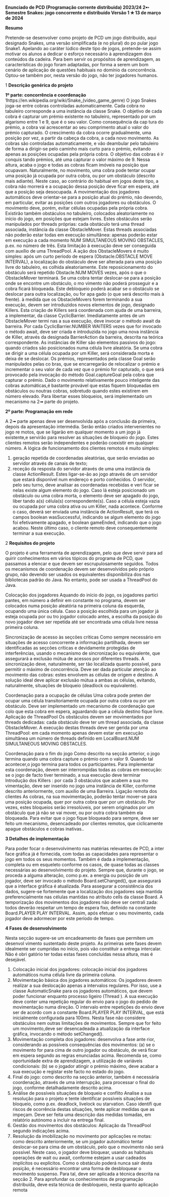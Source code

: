 **Enunciado de PCD (Programação corrente distribuida)  2023/24  2➸ Semestre Snakes: jogo concorrente e distribuído
Versão 1 ✯ 13 de março de 2024**

**Resumo**

Pretende-se desenvolver como projeto de PCD um jogo distribuído, aqui designado Snakes, uma versão simplificada (e no plural) do po pular jogo Snake1. Apelando ao caráter lúdico deste tipo de jogos, pretende-se assim motivar os alunos a dedicar o esforço necessário à aprendizagem dos conteúdos da cadeira.
Para bem servir os propósitos de aprendizagem, as características do jogo foram adaptadas, por forma a serem um bom cenário de aplicação de questões habituais no domínio da concorrência. Optou-se também por, nesta versão do jogo, não ter jogadores humanos.

1	**Descrição genérica do projeto**

**1º parte: concorrência e coordenação**
1https://en.wikipedia.org/wiki/Snake_(video_game_genre)
O jogo Snakes joga-se entre cobras controladas automaticamente. Cada cobra no tabuleiro corresponde a uma instância da classe Snake. O objetivo de cada cobra é capturar um prémio existente no tabuleiro, representado por um algarismo entre 1 e 9, que é o seu valor. Como consequência da cap tura do prémio, a cobra vai acrescentar ao seu comprimento atual o valor do prémio capturado. O crescimento da cobra ocorre gradualmente, uma posição por vez, a partir da cabeça da cobra, a cada novo movimento. As cobras são controladas automaticamente, e vão deambular pelo tabuleiro de
 forma a dirigir-se pelo caminho mais curto para o prémio, evitando apenas as posições ocupadas pela própria cobra. O objetivo das cobras é ir conquis tando prémios, até uma capturar o valor máximo de 9. Nessa altura, acaba o jogo e todas as cobras ficam imóveis na posição que ocupavam.
Naturalmente, no movimento, uma cobra pode tentar ocupar uma posição já ocupada por outra cobra, ou por um obstáculo (descrito mais adiante). Neste caso, ao contrário do habitual em jogos deste tipo, a cobra não morrerá e a ocupação dessa posição deve ficar em espera, até que a posição seja desocupada. A movimentação dos jogadores automáticos deve orientar-se para a posição atual do prémio, não devendo, em particular, evitar as posições com outros jogadores ou obstáculos. O movimento deve, porém, evitar células ocupadas pela própria cobra.
Existirão também obstáculos no tabuleiro, colocados aleatoriamente no início do jogo, em posições que estejam livres. Estes obstáculos serão manipulados por threads próprias: cada obstáculo terá uma thread associada, instância da classe ObstacleMover. Estas threads associadas não poderão estar todas em execução simultânea: apenas poderão estar em execução a cada momento NUM SIMULTANEOUS MOVING OBSTACLES, p.ex. no número de três.	Esta limitação à execução deve ser conseguida com auxílio de uma ThreadPool. A ação dos ObstacleMovers é muito simples: após um curto período de espera (Obstacle.OBSTACLE MOVE INTERVAL), a localização do obstáculo deve ser alterada para uma posição livre do tabuleiro, es colhida aleatoriamente. Este reposicionamento do obstáculo será repetido Obstacle.NUM MOVES vezes, após o que o ObstacleMover terminará. Se uma cobra tentar deslocar-se para a posição onde se encontre um obstáculo, o mo vimento não poderá prosseguir e a cobra ficará bloqueada. Este debloqueio poderá acabar se o obstáculo se deslocar para outra localização, ou for apa gado (o que será descrito mais à frente).
à medida que os ObstacleMovers forem terminando a sua execução, devem ser introduzidos novos elementos de jogo, designado Killers. Esta criação de Killers será coordenada com ajuda de uma barreira, a implementar, da classe CyclicBarrier. Imediatamente antes de um ObstacleMover termi nas a sua execução, deve invocar o método await da barreira. Por cada CyclicBarrier.NUMBER WAITERS vezes que for invocado o método await, deve ser criada e introduzida no jogo uma nova instância de Killer, através da designada BarrierAction da barreira, descrita na teórica correspondente. As instâncias de Killer são elementos passivos do jogo: quando criados são posicionados numa célula livre aleatória. Se uma cobra se dirigir a uma célula ocupada por um Killer, será considerada morta e deixa de se deslocar. Os prémios, representados pela classe Goal serão manipulados pelas co bras, que se encarregarão de relocalizar o prémio e incrementar o seu valor de cada vez que o prémio for capturado, o que será provocado pela invocação do método Goal.captureGoal pela cobra que capturar o prémio.
Dado o movimento relativamente pouco inteligente das cobras automáticas,é bastante provável que estas fiquem bloqueadas em obstáculos ou noutras cobras, sobretudo quando estes existirem em número elevado. Para libertar esses bloqueios, será implementado um mecanismo na 2➟ parte do projeto.

**2º parte: Programação em rede**

A 2➟ parte apenas deve ser desenvolvida após a conclusão da primeira, depois da apresentação intermédia. Serão então criados intervenientes no jogo re motos, que se ligarão em qualquer momento a um jogo já existente,e servirão para resolver as situações de bloqueio do jogo. Estes clientes remotos serão independentes e poderão coexistir em qualquer número.
A lógica de funcionamento dos clientes remotos é muito simples:
1.	geração repetida de coordenadas aleatórias, que serão enviadas ao servidor através de canais de texto;
2.	receção da resposta do servidor através de uma uma instância da classe ActionResult.
Estes ligar-se-ão ao jogo através de um servidor que estará disponível num endereço e porto conhecidos.
O servidor, pelo seu turno, deve analisar as coordenadas recebidas e veri ficar se nelas existe algum elemento do jogo. Caso lá esteja posicionado um obstáculo ou uma cobra morta, o elemento deve ser apagado do jogo, liber tando a(s) célula(s) correspondente(s). Caso a célula esteja vazia ou ocupada por uma cobra ativa ou um Killer, nada acontece. Conforme o caso, deverá ser enviada uma instância de ActionResult, que terá os campos boolean wasSuccessful, indicando se algum elemento do jogo foi efetivamente apagado, e boolean gameEnded, indicando que o jogo acabou. Neste último caso, o cliente remoto deve consequentemente terminar a sua execução.


2	**Requisitos do projeto**

O projeto é uma ferramenta de aprendizagem, pelo que deve servir para ad quirir conhecimentos em vários tópicos do programa de PCD, que passamos a elencar e que devem ser escrupulosamente seguidos.
Todos os mecanismos de coordenação devem ser desenvolvidos pelo próprio grupo, não devendo ser usados os equivalentes disponibiliza dos nas bibliotecas padrão do Java. No entanto, pode ser usada a ThreadPool
do Java.

Colocação dos jogadores Aquando do início do jogo, os jogadores partici pantes, em número a definir em constante no programa, devem ser colocados numa posição aleatória na primeira coluna da esquerda, ocupando uma única célula. Caso a posição escolhida para um jogador já esteja ocupada por ou tro jogador colocado antes, a escolha da posição do novo jogador deve ser repetida até ser encontrada uma célula livre nessa primeira coluna.

Sincronização de acesso às seçcões críticas Como sempre necessário em situações de acesso concorrente a informação partilhada, devem ser identificadas as seçcões críticas e devidamente protegidas de interferências, usando
o mecanismo de sincronização ou equivalente, que assegurará a exclusão
mútua de acessos por diferentes threads. A sincronização deve, naturalmente, ser tão localizada quanto possível, para permitir o máximo de concorrência. Deve ser dada particular atenção ao movimento das cobras: estes envolvem as células de origem e destino. A solução ideal deve aplicar exclusão mútua a ambas as células, evitando, naturalmente, situações de bloqueio (deadlock ou equivalente).

Coordenação para a ocupação de células Uma cobra pode preten der ocupar uma célula transitoriamente ocupada por outra cobra ou por um obstáculo. Deve ser implementado um mecanismo de coordenação que colo que esta cobra em espera, aguardando que a célula destino fique livre.
Aplicação de ThreadPool	Os obstáculos devem ser movimentados por threads dedicadas: cada obstáculo deve ter um thread associada, da classe ObstacleMover. A execução destas threads deve ser gerida por uma ThreadPool: em cada momento apenas devem estar em execução simultânea um número de threads definido em LocalBoard.NUM SIMULTANEOUS MOVING OBSTACLES.

Coordenação para o fim do jogo Como descrito na seçcão anterior, o jogo termina quando uma cobra capture o prémio com o valor 9. Quando tal acontecer,o jogo termina para todos os participantes. Para implementar esta coordenação, devem ser interrompidas todas as cobras em execução: se o jogo de facto tiver terminado, a sua execução deve terminar
Introdução dos Killers : por cada 3 obstáculos que acabem a sua mo vimentação, deve ser inserido no jogo uma instância de Killer, conforme descrito anteriormente, com auxílio de uma Barreira.
Ligação remota dos clientes As cobras, na sua movimentação, poderão tentar mover-se para uma posição ocupada, quer por outra cobra quer por um obstáculo. Por vezes, estes bloqueios serão irresolúveis, por serem originados por um obstáculo que já não se vai mover, ou por outra cobra também ela bloqueada. Para evitar que o jogo fique bloqueado para sempre, deve ser feito um mecanismo, desencadeado por clientes remotos, que ciclicamente apague obstáculos e cobras inativas..


**3	Detalhes de implementação**

Para poder focar o desenvolvimento nas matérias relevantes de PCD, a inter face gráfica já é fornecida, com todas as capacidades para representar o jogo em todos os seus momentos. Também é dada a implementação, completa ou em esqueleto conforme os casos, de quase todas as classes necessárias ao desenvolvimento do projeto.
Sempre que, durante o jogo, se proceda a alguma alteração, como p.ex. a energia ou posição de um jogador, deve ser invocado o método Board.setChanged(), que assegurará que a interface gráfica é atualizada.
Para assegurar a consistência dos dados, sugere-se fortemente que a localização dos jogadores seja mantida preferencialmente nas células mantidas no atributo cells da classe Board.
A temporização dos movimentos dos jogadores não deve ser centrali zada: todos deverão respeitar um tempo de espera fixo, definido na constante Board.PLAYER PLAY INTERVAL. Assim, após efetuar o seu movimento, cada jogador deve adormecer por este período de tempo.

**4	Fases de desenvolvimento**

Nesta seçcão sugere-se um encadeamento de fases que permitem um desenvol vimento sustentado deste projeto. As primeiras sete fases devem idealmente ser cumpridas no início, pois vão constituir a entrega intercalar. Não é obri gatório ter todas estas fases concluídas nessa altura, mas é desejável.
1.	Colocação inicial dos jogadores: colocação inicial dos jogadores automáticos numa célula livre da primeira coluna.
2.	Movimentação básica dos jogadores automáticos: Os jogadores devem realizar a sua deslocação apenas a intervalos regulares. Por isso, use a classe AutomaticSnake para os jogadores automáticos, que devem poder funcionar enquanto processo ligeiro (Thread ). A sua execução deve conter uma repetição regular do envio para o jogo do pedido de movimentação numa direção. O intervalo entre repetições do envio deve ser de acordo com a constante Board.PLAYER PLAY INTERVAL, que está inicialmente configurada para 100ms. Nesta fase não considere obstáculos nem outras limitações de movimentos. Sempre que for feito um movimento,deve ser desencadeada a atualização da interface gráfica, invocando o método setChanged().
3.	Movimentação completa dos jogadores: desenvolva a fase ante rior, considerando as possíveis consequências dos movimentos:
(a)	se o movimento for para cima de outro jogador ou obstáculo, de verá ficar em espera segundo as regras enunciadas acima. Recomenda se, como oportunidade extra de aprendizagem, a utilização de variáveis condicionais:
(b)	se o jogador atingir o prémio máximo, deve acabar a sua execução e registar este facto no estado do jogo.
4.	Final do jogo: como descrito na seçcão anterior, também é necessária coordenação, através de uma interrupção, para processar o final do jogo, conforme detalhadamente descrito acima.
5.	Análise de possíveis situações de bloqueio e conflito Analise a sua resolução para o projeto e tente identificar possíveis situações de bloqueio, como p.ex. deadlock, livelock ou starvation. Caso identifi que riscos de ocorrência destas situações, tente aplicar medidas que as impeçam. Deve ser feita uma descrição das medidas tomadas, em relatório autónomo a incluir na entrega final.
6.	Gestão dos movimentos dos obstáculos: Aplicação da ThreadPool segundo indicações acima.
7.	Resolução da imobilização no movimento por aplicações re motas: como descrito anteriormente, se um jogador automático tentar deslocar-se para cima de um obstáculo, pelo que o movimento não
será possível. Neste caso, o jogador deve bloquear, usando as habituais operações de wait ou await, conforme estejam a usar cadeados implícitos ou explícitos. Como o obstáculo poderá nunca sair desta
posição, é necessário encontrar uma forma de desbloquear o movimento suspenso. Para tal, deve ser aplicada a técnica descrita na seçcão 2. Para aprofundar os conhecimentos de programação distribuída, deve 
esta técnica de desbloqueio, nesta quanto aplicação remota

